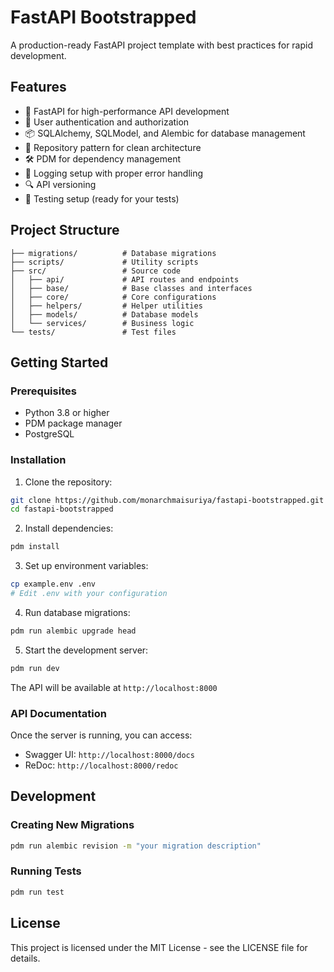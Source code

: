 # FastAPI Bootstrapped

A production-ready FastAPI project template with best practices for rapid development.

## Features

- 🚀 FastAPI for high-performance API development
- 🔐 User authentication and authorization
- 📦 SQLAlchemy, SQLModel, and Alembic for database management
- 🎯 Repository pattern for clean architecture
- 🛠️ PDM for dependency management
- 📝 Logging setup with proper error handling
- 🔍 API versioning
- 🧪 Testing setup (ready for your tests)

## Project Structure

```
├── migrations/          # Database migrations
├── scripts/             # Utility scripts
├── src/                 # Source code
│   ├── api/             # API routes and endpoints
│   ├── base/            # Base classes and interfaces
│   ├── core/            # Core configurations
│   ├── helpers/         # Helper utilities
│   ├── models/          # Database models
│   └── services/        # Business logic
└── tests/               # Test files
```

## Getting Started

### Prerequisites

- Python 3.8 or higher
- PDM package manager
- PostgreSQL

### Installation

1. Clone the repository:

```bash
git clone https://github.com/monarchmaisuriya/fastapi-bootstrapped.git
cd fastapi-bootstrapped
```

2. Install dependencies:

```bash
pdm install
```

3. Set up environment variables:

```bash
cp example.env .env
# Edit .env with your configuration
```

4. Run database migrations:

```bash
pdm run alembic upgrade head
```

5. Start the development server:

```bash
pdm run dev
```

The API will be available at `http://localhost:8000`

### API Documentation

Once the server is running, you can access:

- Swagger UI: `http://localhost:8000/docs`
- ReDoc: `http://localhost:8000/redoc`

## Development

### Creating New Migrations

```bash
pdm run alembic revision -m "your migration description"
```

### Running Tests

```bash
pdm run test
```

## License

This project is licensed under the MIT License - see the LICENSE file for details.
